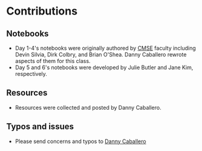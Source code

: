 # Contributions

## Notebooks

* Day 1-4's notebooks were originally authored by [CMSE](https://cmse.msu.edu) faculty including Devin Silvia, Dirk Colbry, and Brian O'Shea. Danny Caballero rewrote aspects of them for this class.
* Day 5 and 6's notebooks were developed by Julie Butler and Jane Kim, respectively.

## Resources

* Resources were collected and posted by Danny Caballero.

## Typos and issues

* Please send concerns and typos to [Danny Caballero](mailto:caball14@msu.edu)
